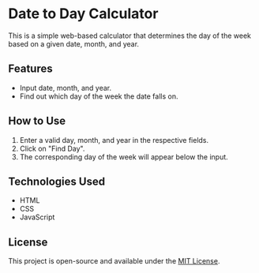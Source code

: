 # Date to Day Calculator

This is a simple web-based calculator that determines the day of the week based on a given date, month, and year.

## Features
- Input date, month, and year.
- Find out which day of the week the date falls on.

## How to Use
1. Enter a valid day, month, and year in the respective fields.
2. Click on "Find Day".
3. The corresponding day of the week will appear below the input.

## Technologies Used
- HTML
- CSS
- JavaScript

## License
This project is open-source and available under the [MIT License](LICENSE).
